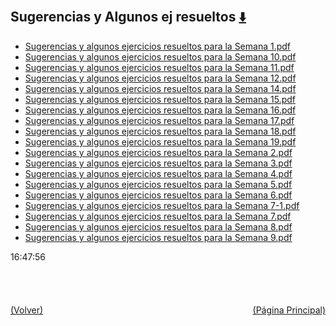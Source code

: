 
<html>
<body>
<h2>Sugerencias y Algunos ej resueltos <a href="https://downgit.github.io/#/home?url=https://github.com/Apuntes-FIUBA/Apuntes-Electronica/tree/main/81 - Matemática/8102 - Algebra II/Guias de Problemas/Sugerencias y Algunos ej resueltos" style="font-size:20px">  ⬇️ </a></h2>
<ul>
    <li><a href="Sugerencias y algunos ejercicios resueltos para la Semana 1.pdf">Sugerencias y algunos ejercicios resueltos para la Semana 1.pdf</a></li>
    <li><a href="Sugerencias y algunos ejercicios resueltos para la Semana 10.pdf">Sugerencias y algunos ejercicios resueltos para la Semana 10.pdf</a></li>
    <li><a href="Sugerencias y algunos ejercicios resueltos para la Semana 11.pdf">Sugerencias y algunos ejercicios resueltos para la Semana 11.pdf</a></li>
    <li><a href="Sugerencias y algunos ejercicios resueltos para la Semana 12.pdf">Sugerencias y algunos ejercicios resueltos para la Semana 12.pdf</a></li>
    <li><a href="Sugerencias y algunos ejercicios resueltos para la Semana 14.pdf">Sugerencias y algunos ejercicios resueltos para la Semana 14.pdf</a></li>
    <li><a href="Sugerencias y algunos ejercicios resueltos para la Semana 15.pdf">Sugerencias y algunos ejercicios resueltos para la Semana 15.pdf</a></li>
    <li><a href="Sugerencias y algunos ejercicios resueltos para la Semana 16.pdf">Sugerencias y algunos ejercicios resueltos para la Semana 16.pdf</a></li>
    <li><a href="Sugerencias y algunos ejercicios resueltos para la Semana 17.pdf">Sugerencias y algunos ejercicios resueltos para la Semana 17.pdf</a></li>
    <li><a href="Sugerencias y algunos ejercicios resueltos para la Semana 18.pdf">Sugerencias y algunos ejercicios resueltos para la Semana 18.pdf</a></li>
    <li><a href="Sugerencias y algunos ejercicios resueltos para la Semana 19.pdf">Sugerencias y algunos ejercicios resueltos para la Semana 19.pdf</a></li>
    <li><a href="Sugerencias y algunos ejercicios resueltos para la Semana 2.pdf">Sugerencias y algunos ejercicios resueltos para la Semana 2.pdf</a></li>
    <li><a href="Sugerencias y algunos ejercicios resueltos para la Semana 3.pdf">Sugerencias y algunos ejercicios resueltos para la Semana 3.pdf</a></li>
    <li><a href="Sugerencias y algunos ejercicios resueltos para la Semana 4.pdf">Sugerencias y algunos ejercicios resueltos para la Semana 4.pdf</a></li>
    <li><a href="Sugerencias y algunos ejercicios resueltos para la Semana 5.pdf">Sugerencias y algunos ejercicios resueltos para la Semana 5.pdf</a></li>
    <li><a href="Sugerencias y algunos ejercicios resueltos para la Semana 6.pdf">Sugerencias y algunos ejercicios resueltos para la Semana 6.pdf</a></li>
    <li><a href="Sugerencias y algunos ejercicios resueltos para la Semana 7-1.pdf">Sugerencias y algunos ejercicios resueltos para la Semana 7-1.pdf</a></li>
    <li><a href="Sugerencias y algunos ejercicios resueltos para la Semana 7.pdf">Sugerencias y algunos ejercicios resueltos para la Semana 7.pdf</a></li>
    <li><a href="Sugerencias y algunos ejercicios resueltos para la Semana 8.pdf">Sugerencias y algunos ejercicios resueltos para la Semana 8.pdf</a></li>
    <li><a href="Sugerencias y algunos ejercicios resueltos para la Semana 9.pdf">Sugerencias y algunos ejercicios resueltos para la Semana 9.pdf</a></li>
</ul>
</body>
</html>






































16:47:56<br><br><br><br><br><a href="../" style="float: left">(Volver)</a> <a href="https://apuntes-fiuba.github.io/Apuntes-Electronica" style="float: right">(Página Principal)</a>
